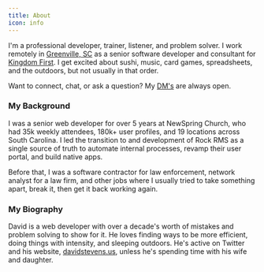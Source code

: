 ```yaml
---
title: About
icon: info
---
```


I'm a professional developer, trainer, listener, and problem solver.  I work remotely in [Greenville, SC](http://lifeingreenville.com) as a senior software developer and consultant for [Kingdom First](https://kingdomfirstsolutions.com).  I get excited about sushi, music, card games, spreadsheets, and the outdoors, but not usually in that order.

Want to connect, chat, or ask a question?  My [DM's](/contact) are always open.

### My Background

I was a senior web developer for over 5 years at NewSpring Church, who had 35k weekly attendees, 180k+ user profiles, and 19 locations across South Carolina.  I led the transition to and development of Rock RMS as a single source of truth to automate internal processes, revamp their user portal, and build native apps.

Before that, I was a software contractor for law enforcement, network analyst for a law firm, and other jobs where I usually tried to take something apart, break it, then get it back working again.

### My Biography

David is a web developer with over a decade's worth of mistakes and problem solving to show for it.  He loves finding ways to be more efficient, doing things with intensity, and sleeping outdoors.  He's active on Twitter and his website, [davidstevens.us](https://davidstevens.us), unless he's spending time with his wife and daughter.
